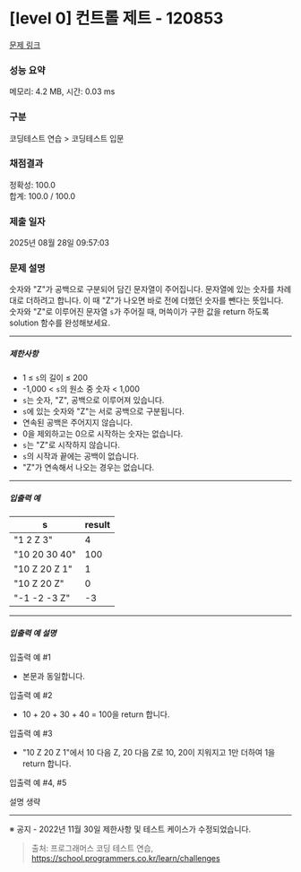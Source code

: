 # [level 0] 컨트롤 제트 - 120853 

[문제 링크](https://school.programmers.co.kr/learn/courses/30/lessons/120853?language=cpp) 

### 성능 요약

메모리: 4.2 MB, 시간: 0.03 ms

### 구분

코딩테스트 연습 > 코딩테스트 입문

### 채점결과

정확성: 100.0<br/>합계: 100.0 / 100.0

### 제출 일자

2025년 08월 28일 09:57:03

### 문제 설명

<p>숫자와 "Z"가 공백으로 구분되어 담긴 문자열이 주어집니다. 문자열에 있는 숫자를 차례대로 더하려고 합니다. 이 때 "Z"가 나오면 바로 전에 더했던 숫자를 뺀다는 뜻입니다. 숫자와 "Z"로 이루어진 문자열 <code>s</code>가 주어질 때, 머쓱이가 구한 값을 return 하도록 solution 함수를 완성해보세요.</p>

<hr>

<h5>제한사항</h5>

<ul>
<li>1 ≤ <code>s</code>의 길이 ≤ 200</li>
<li>-1,000 &lt; <code>s</code>의 원소 중 숫자 &lt; 1,000</li>
<li><code>s</code>는 숫자, "Z", 공백으로 이루어져 있습니다.</li>
<li><code>s</code>에 있는 숫자와 "Z"는 서로 공백으로 구분됩니다.</li>
<li>연속된 공백은 주어지지 않습니다.</li>
<li>0을 제외하고는 0으로 시작하는 숫자는 없습니다.</li>
<li><code>s</code>는 "Z"로 시작하지 않습니다.</li>
<li><code>s</code>의 시작과 끝에는 공백이 없습니다.</li>
<li>"Z"가 연속해서 나오는 경우는 없습니다.</li>
</ul>

<hr>

<h5>입출력 예</h5>
<table class="table">
        <thead><tr>
<th>s</th>
<th>result</th>
</tr>
</thead>
        <tbody><tr>
<td>"1 2 Z 3"</td>
<td>4</td>
</tr>
<tr>
<td>"10 20 30 40"</td>
<td>100</td>
</tr>
<tr>
<td>"10 Z 20 Z 1"</td>
<td>1</td>
</tr>
<tr>
<td>"10 Z 20 Z"</td>
<td>0</td>
</tr>
<tr>
<td>"-1 -2 -3 Z"</td>
<td>-3</td>
</tr>
</tbody>
      </table>
<hr>

<h5>입출력 예 설명</h5>

<p>입출력 예 #1</p>

<ul>
<li>본문과 동일합니다.</li>
</ul>

<p>입출력 예 #2</p>

<ul>
<li>10 + 20 + 30 + 40 = 100을 return 합니다.</li>
</ul>

<p>입출력 예 #3</p>

<ul>
<li>"10 Z 20 Z 1"에서 10 다음 Z, 20 다음 Z로 10, 20이 지워지고 1만 더하여 1을 return 합니다.</li>
</ul>

<p>입출력 예 #4, #5</p>

<p>설명 생략</p>

<hr>

<p>※ 공지 - 2022년 11월 30일 제한사항 및 테스트 케이스가 수정되었습니다.</p>


> 출처: 프로그래머스 코딩 테스트 연습, https://school.programmers.co.kr/learn/challenges